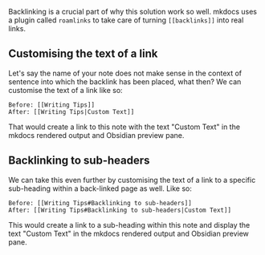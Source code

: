 Backlinking is a crucial part of why this solution work so well. mkdocs uses a plugin called `roamlinks` to take care of turning `[[backlinks]]` into real links.

## Customising the text of a link

Let's say the name of your note does not make sense in the context of sentence into which the backlink has been placed, what then? We can customise the text of a link like so:

    Before: [[Writing Tips]]
	After: [[Writing Tips|Custom Text]]
	
That would create a link to this note with the text "Custom Text" in the mkdocs rendered output and Obsidian preview pane.

## Backlinking to sub-headers

We can take this even further by customising the text of a link to a specific sub-heading within a back-linked page as well. Like so:

```
Before: [[Writing Tips#Backlinking to sub-headers]]
After: [[Writing Tips#Backlinking to sub-headers|Custom Text]]
```
	
This would create a link to a sub-heading within this note and display the text "Custom Text" in the mkdocs rendered output and Obsidian preview pane.